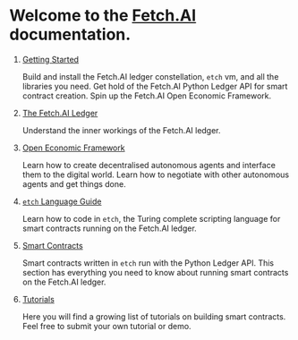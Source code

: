 # Welcome to the <a href="https://fetch.ai/" target=_blank>Fetch.AI</a> documentation.




1. <a href="getting-started/versions">Getting Started</a> <br/>

	Build and install the Fetch.AI ledger constellation, `etch` vm, and all the libraries you need. Get hold of the Fetch.AI Python Ledger API for smart contract creation. Spin up the Fetch.AI Open Economic Framework.

2. <a href="ledger/architecture">The Fetch.AI Ledger</a> <br/>

	Understand the inner workings of the Fetch.AI ledger.

3. <a href="oef">Open Economic Framework</a> <br/>

	Learn how to create decentralised autonomous agents and interface them to the digital world. Learn how to negotiate with other autonomous agents and get things done.

4. <a href="etch-language">`etch` Language Guide</a> <br/>
	
	Learn how to code in `etch`, the Turing complete scripting language for smart contracts running on the Fetch.AI ledger. 

5. <a href="smart-contracts/smart-contract-intro">Smart Contracts</a> <br/>

	Smart contracts written in `etch` run with the Python Ledger API. This section has everything you need to know about running smart contracts on the Fetch.AI ledger.

6. <a href="tutorials/submitting_contract/">Tutorials</a> <br/>

	Here you will find a growing list of tutorials on building smart contracts. Feel free to submit your own tutorial or demo.



<br/>